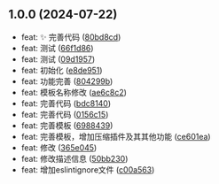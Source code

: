 ## 1.0.0 (2024-07-22)

* feat: ✨ 完善代码 ([80bd8cd](https://github.com/lyxdream/template/commit/80bd8cd))
* feat: 测试 ([66f1d86](https://github.com/lyxdream/template/commit/66f1d86))
* feat: 测试 ([09d1957](https://github.com/lyxdream/template/commit/09d1957))
* feat: 初始化 ([e8de951](https://github.com/lyxdream/template/commit/e8de951))
* feat: 功能完善 ([804299b](https://github.com/lyxdream/template/commit/804299b))
* feat: 模板名称修改 ([ae6c8c2](https://github.com/lyxdream/template/commit/ae6c8c2))
* feat: 完善代码 ([bdc8140](https://github.com/lyxdream/template/commit/bdc8140))
* feat: 完善代码 ([0156c15](https://github.com/lyxdream/template/commit/0156c15))
* feat: 完善模板 ([6988439](https://github.com/lyxdream/template/commit/6988439))
* feat: 完善模板，增加压缩插件及其其他功能 ([ce601ea](https://github.com/lyxdream/template/commit/ce601ea))
* feat: 修改 ([365e045](https://github.com/lyxdream/template/commit/365e045))
* feat: 修改描述信息 ([50bb230](https://github.com/lyxdream/template/commit/50bb230))
* feat: 增加eslintignore文件 ([c00a563](https://github.com/lyxdream/template/commit/c00a563))



